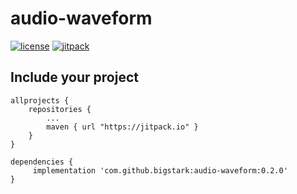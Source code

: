 # audio-waveform
[![license](https://img.shields.io/hexpm/l/plug.svg)](LICENSE)
[![jitpack](https://img.shields.io/badge/jitpack-0.2.0)](https://jitpack.io/#bigstark/audio-waveform)


## Include your project

```
allprojects {
	repositories {
		...
		maven { url "https://jitpack.io" }
	}
}
```
```
dependencies {
     implementation 'com.github.bigstark:audio-waveform:0.2.0'
}
```

